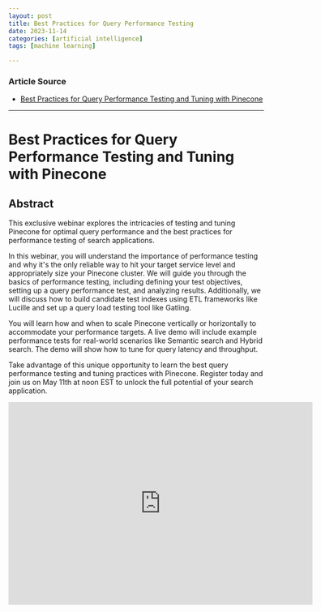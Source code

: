 ```yaml
---
layout: post
title: Best Practices for Query Performance Testing   
date: 2023-11-14
categories: [artificial intelligence]
tags: [machine learning]

---
```


### Article Source

* [Best Practices for Query Performance Testing and Tuning with Pinecone](https://www.youtube.com/watch?v=7E-eiUN9d6U)

---

# Best Practices for Query Performance Testing and Tuning with Pinecone



## Abstract

This exclusive webinar explores the intricacies of testing and tuning Pinecone for optimal query performance and the best practices for performance testing of search applications.

In this webinar, you will understand the importance of performance testing and why it's the only reliable way to hit your target service level and appropriately size your Pinecone cluster. We will guide you through the basics of performance testing, including defining your test objectives, setting up a query performance test, and analyzing results. Additionally, we will discuss how to build candidate test indexes using ETL frameworks like Lucille and set up a query load testing tool like Gatling.

You will learn how and when to scale Pinecone vertically or horizontally to accommodate your performance targets. A live demo will include example performance tests for real-world scenarios like Semantic search and Hybrid search. The demo will show how to tune for query latency and throughput.

Take advantage of this unique opportunity to learn the best query performance testing and tuning practices with Pinecone. Register today and join us on May 11th at noon EST to unlock the full potential of your search application.


<iframe width="600" height="400" src="https://www.youtube.com/embed/7E-eiUN9d6U?si=8PWRDetOB4BCRqkU" title="YouTube video player" frameborder="0" allow="accelerometer; autoplay; clipboard-write; encrypted-media; gyroscope; picture-in-picture; web-share" allowfullscreen></iframe>